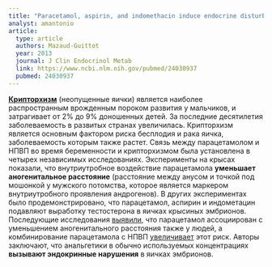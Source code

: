 ```yaml
---
title: "Paracetamol, aspirin, and indomethacin induce endocrine disturbances in the human fetal testis capable of interfering with testicular descent"
analyst: amantonio
article:
  type: article
  authors: Mazaud-Guittot
  year: 2013
  journal: J Clin Endocrinol Metab
  link: https://www.ncbi.nlm.nih.gov/pubmed/24030937
  pubmed: 24030937
---
```


**[Крипторхизм](https://ru.wikipedia.org/wiki/Крипторхизм)** (неопущенные яички) является наиболее распространным врожденным пороком развития у мальчиков, и затрагивает от 2% до 9% доношенных детей. За последние десятилетия заболеваемость в развитых странах увеличилась. Крипторхизм является основным фактором риска бесплодия и рака яичка, заболеваемость которым также растет.
Связь между парацетамолом и НПВП во время беременности и крипторхизмом была установлена в четырех независимых исследованиях. Эксперименты на крысах показали, что внутриутробное воздействие парацетамола **уменьшает аногенитальное расстояние** (расстояние между анусом и точкой под мошонкой у мужского потомства, которое является маркером внутриутробного проявления андрогенов). В других экспериментах было продемонстрировано, что парацетамол, аспирин и индометацин подавляют выработку тестостерона в яичках крысиных эмбрионов.
Последующие исследования [выявили](https://www.ncbi.nlm.nih.gov/pubmed/27609981), что парацетамол ассоциирован с уменьшением аногенитального расстояния также у людей, а комбинирование парацетамола с НПВП [увеличивает](https://www.ncbi.nlm.nih.gov/pubmed/27852690) этот риск.
Авторы заключают, что анальгетики в обычно используемых концентрациях **вызывают эндокринные нарушения** в яичках эмбрионов.
